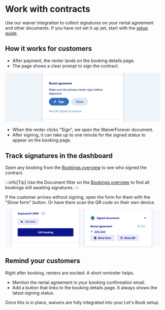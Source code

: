 # Work with contracts

Use our waiver integration to collect signatures on your rental agreement and other documents. If you have not set it up yet, start with the [setup guide](./set-up-waivers.md).

## How it works for customers

- After payment, the renter lands on the booking details page.
- The page shows a clear prompt to sign the contract.

![Screenshot of sign contract](./graphics/sign-contract.png)

- When the renter clicks "Sign", we open the WaiverForever document.
- After signing, it can take up to one minute for the signed status to appear on the booking page.

## Track signatures in the dashboard

Open any booking from the [Bookings overview](https://dashboard.letsbook.app/bookings) to see who signed the contract.

:::info[Tip]
Use the Document filter on the [Bookings overview](https://dashboard.letsbook.app/bookings) to find all bookings still awaiting signatures.
:::

If the customer arrives without signing, open the form for them with the "Show form" button. Or have them scan the QR code on their own device.

![Screenshot of signed contract](./graphics/signed-documents.png)

## Remind your customers

Right after booking, renters are excited. A short reminder helps.

- Mention the rental agreement in your booking confirmation email.
- Add a button that links to the booking details page. It always shows the latest signing status.

Once this is in place, waivers are fully integrated into your Let's Book setup.
